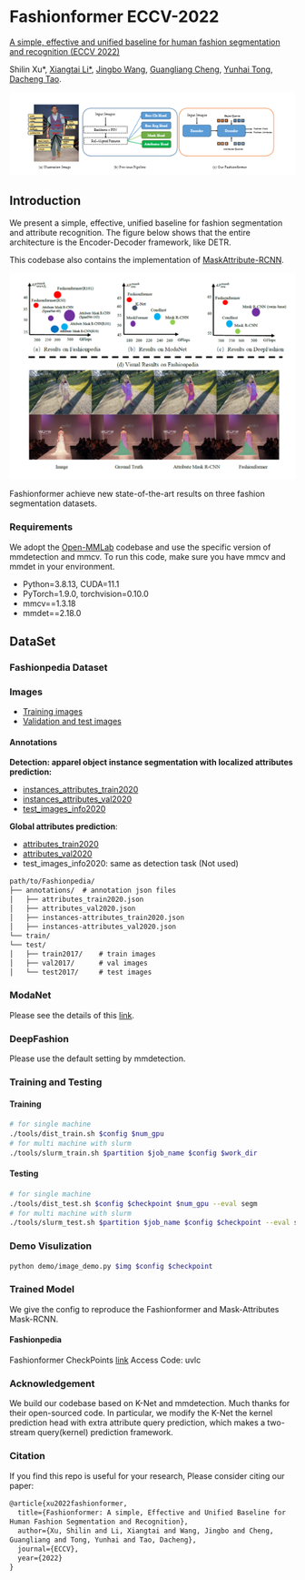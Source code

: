 # Fashionformer ECCV-2022
[A simple, effective and unified baseline for human fashion segmentation and recognition (ECCV 2022)](https://arxiv.org/abs/2204.04654)

Shilin Xu*,
[Xiangtai Li*](https://lxtgh.github.io/),
[Jingbo Wang](http://wangjingbo.top/),
[Guangliang Cheng](https://scholar.google.com/citations?user=FToOC-wAAAAJ),
[Yunhai Tong](https://www.cis.pku.edu.cn/info/1177/1371.htm),
[Dacheng Tao](https://scholar.google.com/citations?user=RwlJNLcAAAAJ&hl=zh-CN).


![Figure](./figs/Fashion_teaser.png)
## Introduction
We present a simple, effective, unified baseline for fashion segmentation and attribute recognition. The figure below shows that the entire architecture is the Encoder-Decoder framework, like DETR.

This codebase also contains the implementation of [MaskAttribute-RCNN](https://arxiv.org/abs/2004.12276).

![Figure](./figs/fashionformer_teaser_01.png)

Fashionformer achieve new state-of-the-art results on three fashion segmentation datasets.


### Requirements
We adopt the [Open-MMLab](https://github.com/open-mmlab) codebase and use the specific version of mmdetection and mmcv. 
To run this code, make sure you have mmcv and mmdet in your environment.

- Python=3.8.13, CUDA=11.1
- PyTorch=1.9.0, torchvision=0.10.0
- mmcv==1.3.18
- mmdet==2.18.0

## DataSet  

### Fashionpedia Dataset
### Images
- [Training images](https://s3.amazonaws.com/ifashionist-dataset/images/train2020.zip)
- [Validation and test images](https://s3.amazonaws.com/ifashionist-dataset/images/val_test2020.zip)

#### Annotations

**Detection: apparel object instance segmentation with localized attributes prediction:**

- [instances_attributes_train2020](https://s3.amazonaws.com/ifashionist-dataset/annotations/instances_attributes_train2020.json)
- [instances_attributes_val2020](https://s3.amazonaws.com/ifashionist-dataset/annotations/instances_attributes_val2020.json)
- [test_images_info2020](https://s3.amazonaws.com/ifashionist-dataset/annotations/info_test2020.json)

**Global attributes prediction**:

- [attributes_train2020](https://s3.amazonaws.com/ifashionist-dataset/annotations/attributes_train2020.json)
- [attributes_val2020](https://s3.amazonaws.com/ifashionist-dataset/annotations/attributes_val2020.json)
- test_images_info2020: same as detection task (Not used)

```
path/to/Fashionpedia/
├── annotations/  # annotation json files
│   ├── attributes_train2020.json
│   ├── attributes_val2020.json
│   ├── instances-attributes_train2020.json
│   ├── instances-attributes_val2020.json
└── train/
└── test/
│   ├── train2017/    # train images
│   ├── val2017/      # val images
│   └── test2017/     # test images
```

### ModaNet

Please see the details of this [link](https://github.com/eBay/modanet). 

### DeepFashion 

Please use the default setting by mmdetection. 



### Training and Testing
#### Training
```bash
# for single machine 
./tools/dist_train.sh $config $num_gpu
# for multi machine with slurm
./tools/slurm_train.sh $partition $job_name $config $work_dir
```
#### Testing
```bash
# for single machine 
./tools/dist_test.sh $config $checkpoint $num_gpu --eval segm
# for multi machine with slurm
./tools/slurm_test.sh $partition $job_name $config $checkpoint --eval segm
```

### Demo Visulization
```bash
python demo/image_demo.py $img $config $checkpoint
```

### Trained Model

We give the config to reproduce the Fashionformer and Mask-Attributes Mask-RCNN.

#### Fashionpedia 

Fashionformer CheckPoints [link](https://pan.baidu.com/s/1wdG_QsNWHkgGbqWJYouVcw) Access Code: uvlc

### Acknowledgement

We build our codebase based on K-Net and mmdetection. Much thanks for their open-sourced code.
In particular, we modify the K-Net the kernel prediction head with extra attribute query prediction, which 
makes a two-stream query(kernel) prediction framework.



### Citation
If you find this repo is useful for your research, Please consider citing our paper:

```
@article{xu2022fashionformer,
  title={Fashionformer: A simple, Effective and Unified Baseline for Human Fashion Segmentation and Recognition},
  author={Xu, Shilin and Li, Xiangtai and Wang, Jingbo and Cheng, Guangliang and Tong, Yunhai and Tao, Dacheng},
  journal={ECCV},
  year={2022}
}
```
